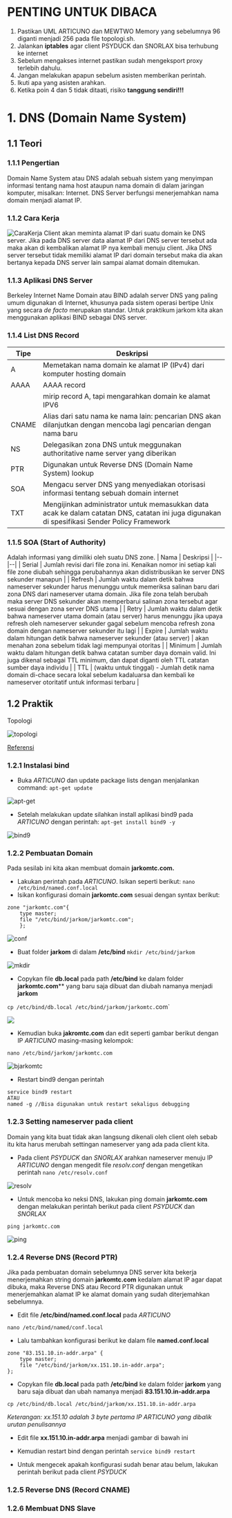 # PENTING UNTUK DIBACA
1. Pastikan UML ARTICUNO dan MEWTWO Memory yang sebelumnya 96 diganti menjadi 256 pada file topologi.sh.
2. Jalankan **iptables** agar client PSYDUCK dan SNORLAX bisa terhubung ke internet
3. Sebelum mengakses internet pastikan sudah mengeksport proxy terlebih dahulu.
4. Jangan melakukan apapun sebelum asisten memberikan perintah.
5. Ikuti apa yang asisten arahkan.
6. Ketika poin 4 dan 5 tidak ditaati, risiko **tanggung sendiri!!!**

# 1. DNS (Domain Name System)
## 1.1 Teori
### 1.1.1 Pengertian
Domain Name System atau DNS adalah sebuah sistem yang menyimpan informasi tentang nama host ataupun nama domain di dalam jaringan komputer, misalkan: Internet. DNS Server berfungsi menerjemahkan nama domain menjadi alamat IP.
### 1.1.2 Cara Kerja
![CaraKerja](Gambar/CaraKerja.jpg)
Client akan meminta alamat IP dari suatu domain ke DNS server. Jika pada DNS server data alamat IP dari DNS server tersebut ada maka akan di kembalikan alamat IP nya kembali menuju client. Jika DNS server tersebut tidak memiliki alamat IP dari domain tersebut maka dia akan bertanya kepada DNS server lain sampai alamat domain ditemukan.
### 1.1.3 Aplikasi DNS Server
Berkeley Internet Name Domain atau BIND adalah server DNS yang paling umum digunakan di Internet, khusunya pada sistem operasi bertipe Unix yang secara *de facto* merupakan standar. Untuk praktikum jarkom kita akan menggunakan aplikasi BIND sebagai DNS server.
### 1.1.4 List DNS Record
|Tipe|Deskripsi  |
|--|--|
| A | Memetakan nama domain ke alamat IP (IPv4) dari komputer hosting domain |
| AAAA | AAAA record  |
|  | mirip record A, tapi mengarahkan domain ke alamat IPV6 |
| CNAME | Alias dari satu nama ke nama lain: pencarian DNS akan dilanjutkan dengan mencoba lagi pencarian dengan nama baru |
| NS | Delegasikan zona DNS untuk meggunakan authoritative name server yang diberikan |
| PTR | Digunakan untuk Reverse DNS (Domain Name System) lookup |
| SOA | Mengacu server DNS yang menyediakan otorisasi informasi tentang sebuah domain internet |
| TXT | Mengijinkan administrator untuk memasukkan data acak ke dalam catatan DNS, catatan ini juga digunakan di spesifikasi Sender Policy Framework |
### 1.1.5 SOA (Start of Authority)
Adalah informasi yang dimiliki oleh suatu DNS zone.
| Nama | Deskripsi |
|--|--|
| Serial | Jumlah revisi dari file zona ini. Kenaikan nomor ini setiap kali file zone diubah sehingga perubahannya akan didistribusikan ke server DNS sekunder manapun |
| Refresh | Jumlah waktu dalam detik bahwa nameserver sekunder harus menunggu untuk memeriksa salinan baru dari zona DNS dari nameserver utama domain. Jika file zona telah berubah maka server DNS sekunder akan memperbarui salinan zona tersebut agar sesuai dengan zona server DNS utama |
| Retry | Jumlah waktu dalam detik bahwa nameserver utama domain (atau server) harus menunggu jika upaya refresh oleh nameserver sekunder gagal sebelum mencoba refresh zona domain dengan nameserver sekunder itu lagi |
| Expire | Jumlah waktu dalam hitungan detik bahwa nameserver sekunder (atau server) |  akan menahan zona sebelum tidak lagi mempunyai otoritas |
| Minimum | Jumlah waktu dalam hitungan detik bahwa catatan sumber daya domain valid. Ini juga dikenal sebagai TTL minimum, dan dapat diganti oleh TTL catatan sumber daya individu |
| TTL | (waktu untuk tinggal) - Jumlah detik nama domain di-chace secara lokal sebelum kadaluarsa dan kembali ke nameserver otoritatif untuk informasi terbaru |
## 1.2 Praktik
Topologi


![topologi](Gambar/Topologi.png)


[Referensi](https://github.com/afrchmdi/Jarkom-Modul-Pengenalan-UML)
### 1.2.1 Instalasi bind

 - Buka *ARTICUNO* dan update package lists dengan menjalankan command: 
 `apt-get update`

![apt-get](Gambar/get-update.png)

 - Setelah melakukan update silahkan install aplikasi bind9 pada *ARTICUNO* dengan perintah:
 `apt-get install bind9 -y`
 
![bind9](Gambar/bind9.png)

### 1.2.2 Pembuatan Domain
Pada sesilab ini kita akan membuat domain **jarkomtc.com.**

 - Lakukan perintah pada *ARTICUNO*. Isikan seperti berikut:
`nano /etc/bind/named.conf.local`
 - Isikan konfigurasi domain **jarkomtc.com** sesuai dengan syntax berikut:
```
zone "jarkomtc.com"{
	type master;
	file "/etc/bind/jarkom/jarkomtc.com";
	};
```
![conf](Gambar/conf.png)

 - Buat folder **jarkom** di dalam **/etc/bind**
`mkdir /etc/bind/jarkom`

![mkdir](Gambar/mkdir.png)

 - Copykan file **db.local** pada path **/etc/bind** ke dalam folder **jarkomtc.com**** yang baru saja dibuat dan diubah namanya menjadi **jarkom**

`cp /etc/bind/db.local /etc/bind/jarkom/jarkomtc.`com`

![](Gambar/cp.png)

 - Kemudian buka **jakromtc.com** dan edit seperti gambar berikut dengan IP *ARTICUNO* masing-masing kelompok:

`nano /etc/bind/jarkom/jarkomtc.com`

![bjarkomtc](Gambar/jarkomtc.png)

 - Restart bind9 dengan perintah
```
service bind9 restart
ATAU
named -g //Bisa digunakan untuk restart sekaligus debugging
```
### 1.2.3 Setting nameserver pada client
Domain yang kita buat tidak akan langsung dikenali oleh client oleh sebab itu kita harus merubah settingan nameserver yang ada pada client kita.
 - Pada client *PSYDUCK* dan *SNORLAX* arahkan nameserver menuju IP *ARTICUNO* dengan mengedit file *resolv.conf* dengan mengetikan perintah
`nano /etc/resolv.conf`

![resolv](Gambar/resolv.png)

 - Untuk mencoba ko
neksi DNS, lakukan ping domain **jarkomtc.com** dengan melakukan perintah berikut pada client *PSYDUCK* dan *SNORLAX*

`ping jarkomtc.com`

![ping](Gambar/ping.png)

### 1.2.4 Reverse DNS (Record PTR)

Jika pada pembuatan domain sebelumnya DNS server kita bekerja menerjemahkan string domain **jarkomtc.com** kedalam alamat IP agar dapat dibuka, maka Reverse DNS atau Record PTR digunakan untuk menerjemahkan alamat IP ke alamat domain yang sudah diterjemahkan sebelumnya.

- Edit file **/etc/bind/named.conf.local** pada *ARTICUNO*

`nano /etc/bind/named/conf.local`

- Lalu tambahkan konfigurasi berikut ke dalam file **named.conf.local** 
```
zone "83.151.10.in-addr.arpa" {
    type master;
    file "/etc/bind/jarkom/xx.151.10.in-addr.arpa";
};
```

- Copykan file **db.local** pada path **/etc/bind** ke dalam folder **jarkom** yang baru saja dibuat dan ubah namanya menjadi **83.151.10.in-addr.arpa**

```
cp /etc/bind/db.local /etc/bind/jarkom/xx.151.10.in-addr.arpa
```
*Keterangan: xx.151.10 adalah 3 byte pertama IP ARTICUNO yang dibalik urutan penulisannya*

- Edit file **xx.151.10.in-addr.arpa** menjadi gambar di bawah ini

- Kemudian restart bind dengan perintah 
`service bind9 restart`

- Untuk mengecek apakah konfigurasi sudah benar atau belum, lakukan perintah berikut pada client *PSYDUCK*
### 1.2.5 Reverse DNS (Record CNAME)

### 1.2.6 Membuat DNS Slave


<!--stackedit_data:
eyJoaXN0b3J5IjpbLTExNDM0MTE0ODMsMzIzODUzNTk1LDExNT
A1MDE2OTksLTc4MjkwNTIwMSwyMTM0MTM5NDEzLDQ3MjkzNDQw
MywxNjQwMzcwOTI5LC0yMDQxODIwNjU2LC02MjU4Mjg1MzYsMT
Y1Njg4NDY4OSwxMTMzNTQwOTMwLDM1MTUyMjI0NCwtMTA0Njgz
NjU0Niw0MjAyNzQ4ODcsLTY2OTE3NzM4NywxNTkxOTExNjY1XX
0=
-->